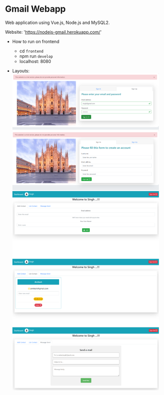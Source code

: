 # Gmail Webapp
Web application using Vue.js, Node.js and MySQL2.

Website: 'https://nodejs-gmail.herokuapp.com/'

+ How to run on frontend
	+ cd `frontend`
	+ npm run `develop`
	+ localhost: 8080

+ Layouts:
![layout_1](../layouts/layout_1.png)
![layout_2](../layouts/layout_2.png)
![layout_3](../layouts/layout_3.png)
![layout_4](../layouts/layout_4.png)
![layout_5](../layouts/layout_5.png)
